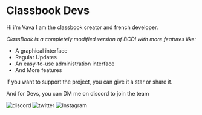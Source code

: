 # Classbook Devs
Hi i'm Vava I am the classbook creator and french developer. 

<em> ClassBook is a completely modified version of BCDI with more features like: </em>

- A graphical interface 
- Regular Updates
- An easy-to-use administration interface
- And More features

If you want to support the project, you can give it a star or share it. 

And for Devs, you can DM me on discord to join the team 
<div min-width="65px" min-height="30px">
 <img src="" alt="discord"> <img src="" alt="twitter"> <img src="" alt="Instagram">
</div>

